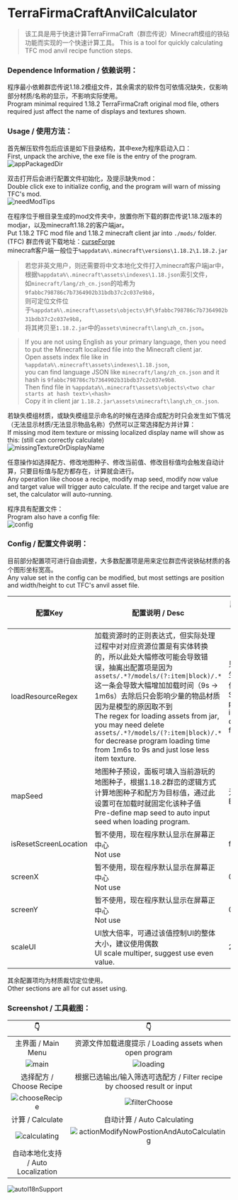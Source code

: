 # TerraFirmaCraftAnvilCalculator

> 该工具是用于快速计算TerraFirmaCraft（群峦传说）Minecraft模组的铁砧功能而实现的一个快速计算工具。
> This is a tool for quickly calculating TFC mod anvil recipe function steps.

### Dependence Information / 依赖说明：

程序最小依赖群峦传说1.18.2模组文件，其余需求的软件包可依情况缺失，仅影响部分材质/名称的显示，不影响实际使用。<br>
Program minimal required 1.18.2 TerraFirmaCraft original mod file, others required just affect the name of displays and textures shown.<br>

### Usage / 使用方法：

首先解压软件包后应该是如下目录结构，其中exe为程序启动入口：<br>
First, unpack the archive, the exe file is the entry of the program.<br>
![appPackagedDir](https://github.com/IceLitty/TerraFirmaCraftAnvilCalculator/assets/6522057/127eb6c6-4fe5-400f-b13d-368785c0000c)

双击打开后会进行配置文件初始化，及提示缺失mod：<br>
Double click exe to initialize config, and the program will warn of missing TFC's mod.<br>
![needModTips](https://github.com/IceLitty/TerraFirmaCraftAnvilCalculator/assets/6522057/2122bdef-c487-4a6d-b0c8-a2d7d6d1b76a)

在程序位于根目录生成的mod文件夹中，放置你所下载的群峦传说1.18.2版本的modjar，以及minecraft1.18.2的客户端jar。<br>
Put 1.18.2 TFC mod file and 1.18.2 minecraft client jar into `./mods/` folder.<br>
(TFC) 群峦传说下载地址：[curseForge](https://www.curseforge.com/minecraft/mc-mods/terrafirmacraft/files?version=1.18.2&gameVersionTypeId=1)<br>
minecraft客户端一般位于`%appdata%\.minecraft\versions\1.18.2\1.18.2.jar`<br>

> 若您非英文用户，则还需要将中文本地化文件打入minecraft客户端jar中，<br>
根据`%appdata%\.minecraft\assets\indexes\1.18.json`索引文件，<br>
如`minecraft/lang/zh_cn.json`的哈希为`9fabbc798786c7b7364902b31bdb37c2c037e9b8`，<br>
则可定位文件位于`%appdata%\.minecraft\assets\objects\9f\9fabbc798786c7b7364902b31bdb37c2c037e9b8`，<br>
将其拷贝至`1.18.2.jar`中的`assets\minecraft\lang\zh_cn.json`。

> If you are not using English as your primary language, then you need to put the Minecraft localized file into the Minecraft client jar.<br>
Open assets index file like in `%appdata%\.minecraft\assets\indexes\1.18.json`,<br>
you can find language JSON like `minecraft/lang/zh_cn.json` and it hash is `9fabbc798786c7b7364902b31bdb37c2c037e9b8`.<br>
Then find file in `%appdata%\.minecraft\assets\objects\<two char starts at hash text>\<hash>`<br>
Copy it in client jar `1.18.2.jar\assets\minecraft\lang\zh_cn.json`.

若缺失模组材质，或缺失模组显示命名的时候在选择合成配方时只会发生如下情况（无法显示材质/无法显示物品名称）仍然可以正常选择配方并计算：<br>
If missing mod item texture or missing localized display name will show as this: (still can correctly calculate)<br>
![missingTextureOrDisplayName](https://github.com/IceLitty/TerraFirmaCraftAnvilCalculator/assets/6522057/3e1c94bb-542a-4975-b273-bad04f7528cc)

任意操作如选择配方、修改地图种子、修改当前值、修改目标值均会触发自动计算，只要目标值与配方都存在，计算就会进行。<br>
Any operation like choose a recipe, modify map seed, modify now value and target value will trigger auto calculate. If the recipe and target value are set, the calculator will auto-running.<br>

程序具有配置文件：<br>
Program also have a config file:<br>
![config](https://github.com/IceLitty/TerraFirmaCraftAnvilCalculator/assets/6522057/7c6ae47c-5afa-445d-b516-e364eb84b86e)

### Config / 配置文件说明：

目前部分配置项可进行自由调整，大多数配置项是用来定位群峦传说铁砧材质的各个图形坐标宽高。<br>
Any value set in the config can be modified, but most settings are position and width/height to cut TFC's anvil asset file.<br>

配置Key | 配置说明 / Desc | 默认值 / Default Value
--- | --- | ---
loadResourceRegex | 加载资源时的正则表达式，但实际处理过程中对对应资源位置是有实体转换的，所以此处大幅修改可能会导致错误，抽离出配置项是因为`assets/.*?/models/(?:item\|block)/.*`这一条会导致大幅增加加载时间（9s -> 1m6s）去除后只会影响少量的物品材质因为是模型的原因取不到<br>The regex for loading assets from jar, you may need delete `assets/.*?/models/(?:item\|block)/.*` for decrease program loading time from 1m6s to 9s and just lose less item texture. | 见程序生成文件<br>See program init config file
mapSeed | 地图种子预设，面板可填入当前游玩的地图种子，根据1.18.2群峦的逻辑方式计算地图种子和配方为目标值，通过此设置可在加载时就固定化该种子值<br>Pre-define map seed to auto input seed when loading program. | 无<br>Empty
isResetScreenLocation | 暂不使用，现在程序默认显示在屏幕正中心<br>Not use | false
screenX | 暂不使用，现在程序默认显示在屏幕正中心<br>Not use | 0
screenY | 暂不使用，现在程序默认显示在屏幕正中心<br>Not use | 0
scaleUI | UI放大倍率，可通过该值控制UI的整体大小，建议使用偶数<br>UI scale multiper, suggest use even value. | 2

其余配置项均为材质裁切定位使用。<br>
Other sections are all for cut asset using.<br>

### Screenshot / 工具截图：

👇 | 👇
:---: | :---:
主界面 / Main Menu | 资源文件加载进度提示 / Loading assets when open program
![main](https://github.com/IceLitty/TerraFirmaCraftAnvilCalculator/assets/6522057/7c836070-5a8c-4a67-878e-1cecd498a95f) | ![loading](https://github.com/IceLitty/TerraFirmaCraftAnvilCalculator/assets/6522057/83a7fcc1-ae24-437d-95de-adeb38b04080)
选择配方 / Choose Recipe | 根据已选输出/输入筛选可选配方 / Filter recipe by choosed result or input
![chooseRecipe](https://github.com/IceLitty/TerraFirmaCraftAnvilCalculator/assets/6522057/fc0675e5-6799-4ebc-9da4-4d05416e9278) | ![filterChoose](https://github.com/IceLitty/TerraFirmaCraftAnvilCalculator/assets/6522057/0837b716-0d07-4d4c-85e3-92ae1ccef353)
计算 / Calculate | 自动计算 / Auto Calculating
![calculating](https://github.com/IceLitty/TerraFirmaCraftAnvilCalculator/assets/6522057/a01681ce-c690-4684-8939-ad8a3ff6b5b0) | ![actionModifyNowPostionAndAutoCalculating](https://github.com/IceLitty/TerraFirmaCraftAnvilCalculator/assets/6522057/d64463d3-e1ce-4cb8-bf4a-9bb5302eb7ec)
自动本地化支持 / Auto Localization | 
![autoI18nSupport](https://github.com/IceLitty/TerraFirmaCraftAnvilCalculator/assets/6522057/37cfa76e-df7b-4980-b824-227c9f28b88d)
